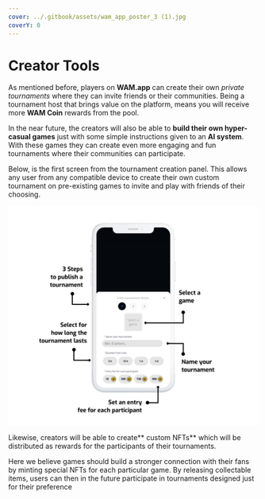 ```yaml
---
cover: ../.gitbook/assets/wam_app_poster_3 (1).jpg
coverY: 0
---
```


# Creator Tools

As mentioned before, players on **WAM.app** can create their own _private tournaments_ where they can invite friends or their communities. Being a tournament host that brings value on the platform, means you will receive more **WAM Coin** rewards from the pool.&#x20;

In the near future, the creators will also be able to **build their own hyper-casual games** just with some simple instructions given to an **AI system**. With these games they can create even more engaging and fun tournaments where their communities can participate.

Below, is the first screen from the tournament creation panel. This allows any user from any compatible device to create their own custom tournament on pre-existing games to invite and play with friends of their choosing.

![](../.gitbook/assets/image.png)

Likewise, creators will be able to create** custom NFTs** which will be distributed as rewards for the participants of their tournaments.

Here we believe games should build a stronger connection with their fans by minting special NFTs for each particular game. By releasing collectable items, users can then in the future participate in tournaments designed just for their preference
